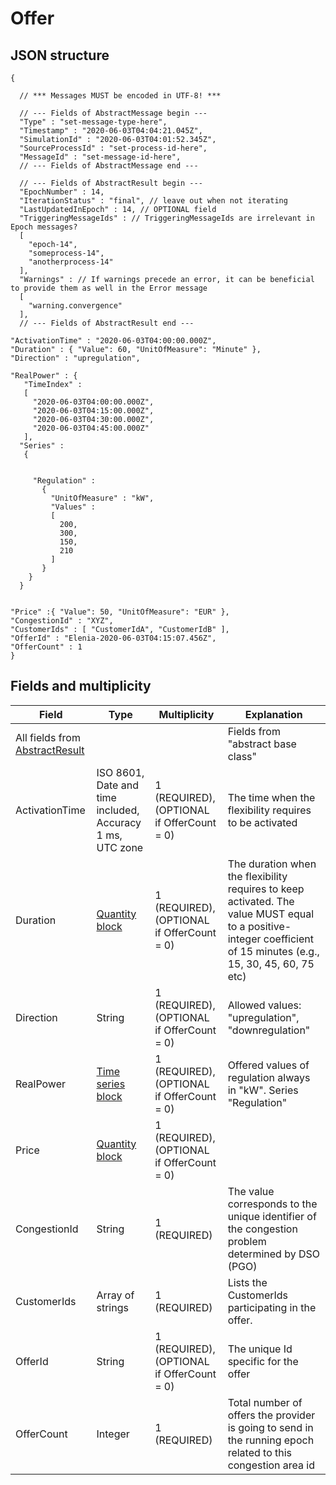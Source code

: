 # Offer

## JSON structure

```nohighlight
{

  // *** Messages MUST be encoded in UTF-8! ***

  // --- Fields of AbstractMessage begin ---
  "Type" : "set-message-type-here",
  "Timestamp" : "2020-06-03T04:04:21.045Z",
  "SimulationId" : "2020-06-03T04:01:52.345Z",
  "SourceProcessId" : "set-process-id-here",
  "MessageId" : "set-message-id-here",
  // --- Fields of AbstractMessage end ---

  // --- Fields of AbstractResult begin ---
  "EpochNumber" : 14,
  "IterationStatus" : "final", // leave out when not iterating
  "LastUpdatedInEpoch" : 14, // OPTIONAL field
  "TriggeringMessageIds" : // TriggeringMessageIds are irrelevant in Epoch messages?
  [
    "epoch-14",
    "someprocess-14",
    "anotherprocess-14"
  ],
  "Warnings" : // If warnings precede an error, it can be beneficial to provide them as well in the Error message
  [
    "warning.convergence"
  ],
  // --- Fields of AbstractResult end ---

"ActivationTime" : "2020-06-03T04:00:00.000Z",
"Duration" : { "Value": 60, "UnitOfMeasure": "Minute" },
"Direction" : "upregulation",

"RealPower" : {
   "TimeIndex" :
   [
     "2020-06-03T04:00:00.000Z",
     "2020-06-03T04:15:00.000Z",
     "2020-06-03T04:30:00.000Z",
     "2020-06-03T04:45:00.000Z"
   ],
  "Series" :
   {


     "Regulation" :
       {
         "UnitOfMeasure" : "kW",
         "Values" :
         [
           200,
           300,
           150,
           210
         ]
       }
    }
  }


"Price" :{ "Value": 50, "UnitOfMeasure": "EUR" },
"CongestionId" : "XYZ", 
"CustomerIds" : [ "CustomerIdA", "CustomerIdB" ], 
"OfferId" : "Elenia-2020-06-03T04:15:07.456Z",
"OfferCount" : 1
}
```

## Fields and multiplicity

| Field | Type | Multiplicity | Explanation |
| --- | --- | --- | --- |
| All fields from [AbstractResult](core_msg-abstractresult.md) | | | Fields from "abstract base class" |
| ActivationTime | ISO 8601, Date and time included, Accuracy 1 ms, UTC zone | 1 (REQUIRED), (OPTIONAL if OfferCount = 0) | The time when the flexibility requires to be activated |
| Duration | [Quantity block](core_msg-block-quantity.md) | 1 (REQUIRED), (OPTIONAL if OfferCount = 0) | The duration when the flexibility requires to keep activated. The value MUST equal to a positive-integer coefficient of 15 minutes (e.g., 15, 30, 45, 60, 75 etc) |
| Direction | String | 1 (REQUIRED), (OPTIONAL if OfferCount = 0) | Allowed values: "upregulation", "downregulation" |
| RealPower | [Time series block](core_block-time-series.md) | 1 (REQUIRED), (OPTIONAL if OfferCount = 0) | Offered values of regulation always in "kW". Series "Regulation" |
| Price | [Quantity block](core_msg-block-quantity.md) | 1 (REQUIRED), (OPTIONAL if OfferCount = 0) | |
| CongestionId | String | 1 (REQUIRED) | The value corresponds to the unique identifier of the congestion problem determined by DSO (PGO) |
| CustomerIds | Array of strings | 1 (REQUIRED) | Lists the CustomerIds participating in the offer. |
| OfferId | String | 1 (REQUIRED), (OPTIONAL if OfferCount = 0) | The unique Id specific for the offer |
| OfferCount | Integer | 1 (REQUIRED) | Total number of offers the provider is going to send in the running epoch related to this congestion area id |

